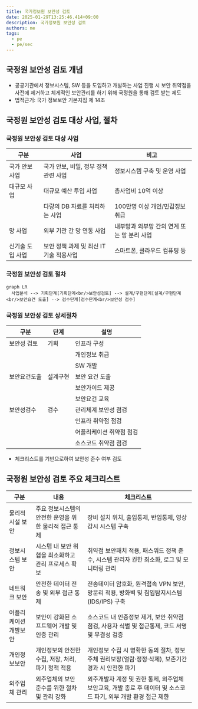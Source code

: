 ```yaml
---
title: 국가정보원 보안성 검토
date: 2025-01-29T13:25:46.414+09:00
description: 국가정보원 보안성 검토
authors: me
tags:
  - pe
  - pe/sec
---
```


## 국정원 보안성 검토 개념

- 공공기관에서 정보시스템, SW 등을 도입하고 개발하는 사업 진행 시 보안 취약점을 사전에 제거하고 체게적인 보안관리를 하기 위해 국정원을 통해 검토 받는 제도
- 법적근거: 국가 정보보안 기본지짐 제 14조

## 국정원 보안성 검토 대상 사업, 절차

### 국정원 보안성 검토 대상 사업

| 구분 | 사업 | 비고 |
| --- | --- | --- |
| 국가 안보 사업 | 국가 안보, 비밀, 정부 정책 관련 사업 | 정보시스템 구축 및 운영 사업 |
| 대규모 사업 | 대규모 예산 투입 사업 | 총사업비 10억 이상 |
| | 다량의 DB 자료를 처리하는 사업 | 100만명 이상 개인/민감정보 취급 |
| 망 사업 | 외부 기관 간 망 연동 사업 | 내부망과 외부망 간의 연계 또는 망 분리 사업 |
| 신기술 도입 사업 | 보안 정책 과제 및 최신 IT기술 적용사업 | 스마트폰, 클라우드 컴퓨팅 등 |

### 국정원 보안성 검토 절차

```mermaid
graph LR
  사업분석 --> 기획단계[기획단계<br/>보안성검토] --> 설계/구현단계[설계/구현단계<br/>보안요건 도출] --> 검수단계[검수단계<br/>보안성 검수]
```

### 국정원 보안성 검토 상세절차

| 구분 | 단계 | 설명 |
| --- | --- | --- |
| 보안성 검토 | 기획 | 인프라 구성 |
| | | 개인정보 취급 |
| | | SW 개발 |
| 보안요건도출 | 설계구현 | 보안 요건 도출 |
| | | 보안가이드 제공 |
| | | 보안요건 교육 |
| 보안성검수 | 검수 | 관리체계 보안성 점검 |
| | | 인프라 취약점 점검 |
| | | 어플리케이션 취약점 점검 |
| | | 소스코드 취약점 점검 |

- 체크리스트를 기반으로하여 보안성 준수 여부 검토

## 국정원 보안성 검토 주요 체크리스트

| 구분 | 내용 | 체크리스트 |
| --- | --- | --- |
| 물리적 시설 보안 | 주요 정보시스템의 안전한 운영을 위한 물리적 접근 통제 | 장비 설치 위치, 출입통제, 반입통제, 영상감시 시스템 구축 |
| 정보시스템 보안 | 시스템 내 보안 위협을 최소화하고 관리 프로세스 확보 | 취약점 보안패치 적용, 패스워드 정책 준수, 시스템 관리자 권한 최소화, 로그 및 모니터링 관리 |
| 네트워크 보안 | 안전한 데이터 전송 및 외부 접근 통제 | 전송데이터 암호화, 원격접속 VPN 보안, 망분리 적용, 방화벽 및 침입탐지시스템(IDS/IPS) 구축 |
| 어플리케이션 개발보안 | 보안이 강화된 소프트웨어 개발 및 인증 관리 | 소스코드 내 인증정보 제거, 보안 취약점 점검, 사용자 식별 및 접근통제, 코드 서명 및 무결성 검증 |
| 개인정보보안 | 개인정보의 안전한 수집, 저장, 처리, 파기 정책 적용 | 개인정보 수집 시 명확한 동의 절차, 정보주체 권리보장(열람·정정·삭제), 보존기간 경과 시 안전한 파기 |
| 외주업체 관리 | 외주업체의 보안 준수를 위한 절차 및 관리 강화 | 외주개발자 계정 및 권한 통제, 외주업체 보안교육, 개발 종료 후 데이터 및 소스코드 파기, 외부 개발 환경 접근 제한 |
